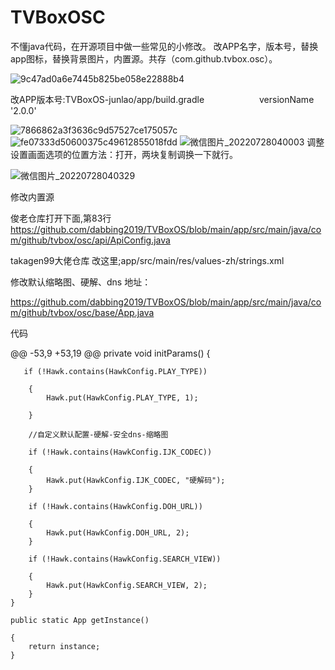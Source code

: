 # TVBoxOSC
不懂java代码，在开源项目中做一些常见的小修改。
改APP名字，版本号，替换app图标，替换背景图片，内置源。共存（com.github.tvbox.osc）。

![9c47ad0a6e7445b825be058e22888b4](https://user-images.githubusercontent.com/102397160/177658190-7863e8bb-619f-4ef3-88b6-2cb5a0c9084b.png)

改APP版本号:TVBoxOS-junlao/app/build.gradle 　　　　　　versionName '2.0.0'

![7866862a3f3636c9d57527ce175057c](https://user-images.githubusercontent.com/102397160/177658195-ca687aed-427a-4443-af35-df92240729bb.png)
![fe07333d50600375c49612855018fdd](https://user-images.githubusercontent.com/102397160/177658197-ae104e2c-66d9-4e5f-9ea9-60675323574b.png)
![微信图片_20220728040003](https://user-images.githubusercontent.com/102397160/181361340-3d6f361c-8199-4a2b-a445-786ec9dad028.jpg)
调整设置画面选项的位置方法：打开，两块复制调换一下就行。

![微信图片_20220728040329](https://user-images.githubusercontent.com/102397160/181361920-cdcdffa7-5cd0-4b10-af2d-e850d59ae219.png)

修改内置源

俊老仓库打开下面,第83行
https://github.com/dabbing2019/TVBoxOS/blob/main/app/src/main/java/com/github/tvbox/osc/api/ApiConfig.java

takagen99大佬仓库 改这里;app/src/main/res/values-zh/strings.xml

修改默认缩略图、硬解、dns
地址：

https://github.com/dabbing2019/TVBoxOS/blob/main/app/src/main/java/com/github/tvbox/osc/base/App.java

代码

@@ -53,9 +53,19 @@ private void initParams() 
{
       
       if (!Hawk.contains(HawkConfig.PLAY_TYPE)) 
        
        {
            Hawk.put(HawkConfig.PLAY_TYPE, 1);
            
        }
        
        //自定义默认配置-硬解-安全dns-缩略图
        
        if (!Hawk.contains(HawkConfig.IJK_CODEC)) 
        
        {
            Hawk.put(HawkConfig.IJK_CODEC, "硬解码");
        }
        
        if (!Hawk.contains(HawkConfig.DOH_URL)) 
        
        {
            Hawk.put(HawkConfig.DOH_URL, 2);
        }
        
        if (!Hawk.contains(HawkConfig.SEARCH_VIEW))
        
        {
            Hawk.put(HawkConfig.SEARCH_VIEW, 2);
        }
    }

    public static App getInstance() 
    
    {
        return instance;
    }
